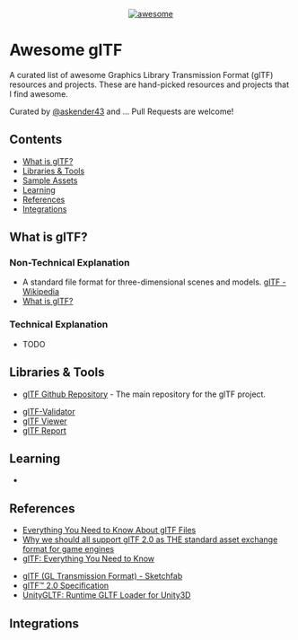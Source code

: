 <p align="center">
  <a href="https://awesome.re"><img alt="awesome" src="https://awesome.re/badge.svg" /></a>
</p>

# Awesome glTF
A curated list of awesome Graphics Library Transmission Format (glTF) resources and projects. These are hand-picked resources and projects that I find awesome.

Curated by [@askender43](https://twitter.com/askender43) and ...
Pull Requests are welcome!

## Contents
- [What is glTF?](#what-is-glTF)
- [Libraries & Tools](#libraries--tools)
- [Sample Assets](#sample-assets)
- [Learning](#learning)
- [References](#references)
- [Integrations](#integrations)

## What is glTF?
### Non-Technical Explanation
- A standard file format for three-dimensional scenes and models. [glTF - Wikipedia](https://en.wikipedia.org/wiki/GlTF)
- [What is glTF?](https://www.khronos.org/gltf/)

### Technical Explanation
* TODO

## Libraries & Tools
* [glTF Github Repository](https://github.com/KhronosGroup/glTF) - The main repository for the glTF project.
- [glTF-Validator](https://github.com/KhronosGroup/glTF-Validator)
- [glTF Viewer](https://gltf-viewer.donmccurdy.com/)
- [glTF Report](https://gltf.report/)

## Learning
- [](https://github.com/KhronosGroup/glTF-Tutorials)

## References
* [Everything You Need to Know About glTF Files](https://www.marxentlabs.com/gltf-files/)
* [Why we should all support glTF 2.0 as THE standard asset exchange format for game engines](https://godotengine.org/article/we-should-all-use-gltf-20-export-3d-assets-game-engines/)
* [glTF: Everything You Need to Know](https://www.threekit.com/blog/gltf-everything-you-need-to-know)
- [glTF (GL Transmission Format) - Sketchfab](https://sketchfab.com/features/gltf)
- [glTF™ 2.0 Specification](https://registry.khronos.org/glTF/specs/2.0/glTF-2.0.html)
- [UnityGLTF: Runtime GLTF Loader for Unity3D](https://github.com/KhronosGroup/UnityGLTF)

## Integrations
